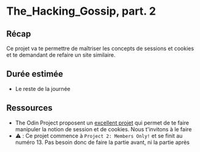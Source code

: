# The_Hacking_Gossip, part. 2
## Récap
Ce projet va te permettre de maîtriser les concepts de sessions et cookies et te demandant de refaire un site similaire.

## Durée estimée
- Le reste de la journée

## Ressources

- The Odin Project proposent un [excellent projet](https://www.theodinproject.com/courses/ruby-on-rails/lessons/authentication) qui permet de te faire manipuler la notion de session et de cookies. Nous t'invitons à le faire
 - ⚠️ : Ce projet commence à `Project 2: Members Only!` et se finit au numéro 13. Pas besoin donc de faire la partie avant, ni la partie après